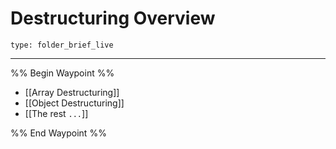 # Destructuring Overview
 
```ccard
type: folder_brief_live
```
 
---

%% Begin Waypoint %%
- [[Array Destructuring]]
- [[Object Destructuring]]
- [[The rest `...`]]

%% End Waypoint %%